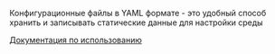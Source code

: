Конфигурационные файлы в YAML формате - это удобный способ хранить и записывать статические данные для настройки среды

[Документация по использованию](https://pyyaml.org/wiki/PyYAMLDocumentation)
